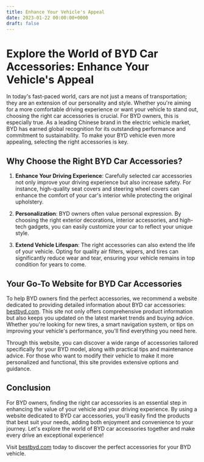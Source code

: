 ```yaml
---
title: Enhance Your Vehicle's Appeal
date: 2023-01-22 00:00:00+0000
draft: false
---
```

# Explore the World of BYD Car Accessories: Enhance Your Vehicle's Appeal

In today's fast-paced world, cars are not just a means of transportation; they are an extension of our personality and style. Whether you're aiming for a more comfortable driving experience or want your vehicle to stand out, choosing the right car accessories is crucial. For BYD owners, this is especially true. As a leading Chinese brand in the electric vehicle market, BYD has earned global recognition for its outstanding performance and commitment to sustainability. To make your BYD vehicle even more appealing, selecting the right accessories is key.

## Why Choose the Right BYD Car Accessories?

1. **Enhance Your Driving Experience**: Carefully selected car accessories not only improve your driving experience but also increase safety. For instance, high-quality seat covers and steering wheel covers can enhance the comfort of your car's interior while protecting the original upholstery.

2. **Personalization**: BYD owners often value personal expression. By choosing the right exterior decorations, interior accessories, and high-tech gadgets, you can easily customize your car to reflect your unique style.

3. **Extend Vehicle Lifespan**: The right accessories can also extend the life of your vehicle. Opting for quality air filters, wipers, and tires can significantly reduce wear and tear, ensuring your vehicle remains in top condition for years to come.

## Your Go-To Website for BYD Car Accessories

To help BYD owners find the perfect accessories, we recommend a website dedicated to providing detailed information about BYD car accessories: [bestbyd.com](https://bestbyd.com). This site not only offers comprehensive product information but also keeps you updated on the latest market trends and buying advice. Whether you're looking for new tires, a smart navigation system, or tips on improving your vehicle's performance, you'll find everything you need here.

Through this website, you can discover a wide range of accessories tailored specifically for your BYD model, along with practical tips and maintenance advice. For those who want to modify their vehicle to make it more personalized and functional, this site provides extensive options and guidance.

## Conclusion

For BYD owners, finding the right car accessories is an essential step in enhancing the value of your vehicle and your driving experience. By using a website dedicated to BYD car accessories, you'll easily find the products that best suit your needs, adding both enjoyment and convenience to your journey. Let's explore the world of BYD car accessories together and make every drive an exceptional experience!

Visit [bestbyd.com](https://bestbyd.com) today to discover the perfect accessories for your BYD vehicle.
